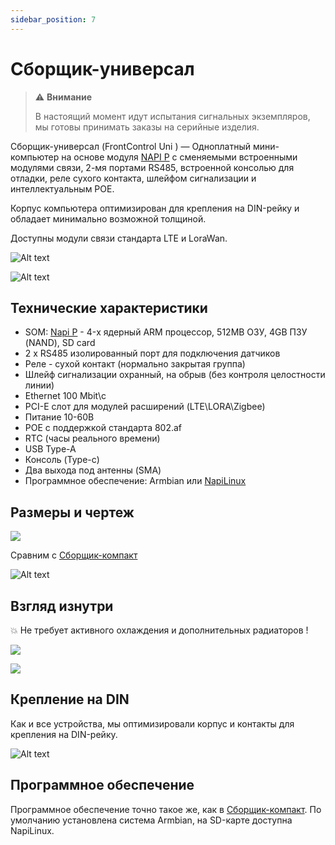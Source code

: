 ```yaml
---
sidebar_position: 7
---
```


# Сборщик-универсал

> :warning: **Внимание**
>
>В настоящий момент идут испытания сигнальных экземпляров, мы готовы принимать заказы на серийные изделия.

Сборщик-универсал (FrontControl Uni ) — Одноплатный мини-компьютер на основе модуля [NAPI P](../napi-intro.md) с сменяемыми встроенными модулями связи, 2-мя портами RS485, встроенной консолью для отладки, реле сухого контакта, шлейфом сигнализации и интеллектуальным POE.

Корпус компьютера оптимизирован для крепления на DIN-рейку и обладает минимально возможной толщиной.

Доступны модули связи стандарта LTE и LoraWan.

![Alt text](../img-u/live-1.png)

![Alt text](../img-u/rend2.jpg)

## Технические характеристики

- SOM: [Napi P](../napi-intro.md) - 4-х ядерный ARM процессор, 512MB ОЗУ, 4GB ПЗУ (NAND), SD card
- 2 х RS485 изолированный порт для подключения датчиков
- Реле - сухой контакт (нормально закрытая группа)
- Шлейф сигнализации охранный, на обрыв (без контроля целостности линии)
- Ethernet 100 Mbit\с
- PCI-E слот для модулей расширений (LTE\LORA\Zigbee)
- Питание 10-60В 
- POE с поддержкой стандарта 802.af
- RTC (часы реального времени)
- USB Type-A
- Консоль (Type-c)
- Два выхода под антенны (SMA)
- Программное обеспечение: Armbian или [NapiLinux](http://napilinux.ru)

## Размеры и чертеж 

![](../img-u/dem1.png)

Сравним с [Сборщик-компакт](frontcontrol-compact)

![Alt text](../img-u/live-3.png)

## Взгляд изнутри

:boom: Не требует активного охлаждения и дополнительных радиаторов !

![](../img-u/inside11.png)

![](../img-u/inside2.png)

## Крепление на DIN

Как и все устройства, мы оптимизировали корпус и контакты для крепления на DIN-рейку.

![Alt text](../img-u/live-4-din.png)

## Программное обеспечение

Программное обеспечение точно такое же, как в [Сборщик-компакт](frontcontrol-compact#программное-обеспечение). По умолчанию установлена система Armbian, на SD-карте доступна NapiLinux.